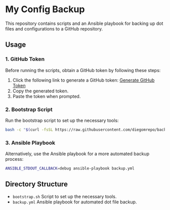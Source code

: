 # My Config Backup

This repository contains scripts and an Ansible playbook for backing up dot files and configurations to a GitHub repository.

## Usage

### 1. GitHub Token

Before running the scripts, obtain a GitHub token by following these steps:

1. Click the following link to generate a GitHub token: [Generate GitHub Token](https://github.com/settings/tokens/new)
2. Copy the generated token.
3. Paste the token when prompted.

### 2. Bootstrap Script

Run the bootstrap script to set up the necessary tools:

```bash
bash -c "$(curl -fsSL https://raw.githubusercontent.com/diegomrepo/backuper/main/bootstrap.sh)"
```
### 3. Ansible Playbook
Alternatively, use the Ansible playbook for a more automated backup process:

```bash
ANSIBLE_STDOUT_CALLBACK=debug ansible-playbook backup.yml
```
## Directory Structure
- `bootstrap.sh` Script to set up the necessary tools.
- `backup.yml` Ansible playbook for automated dot file backup.
